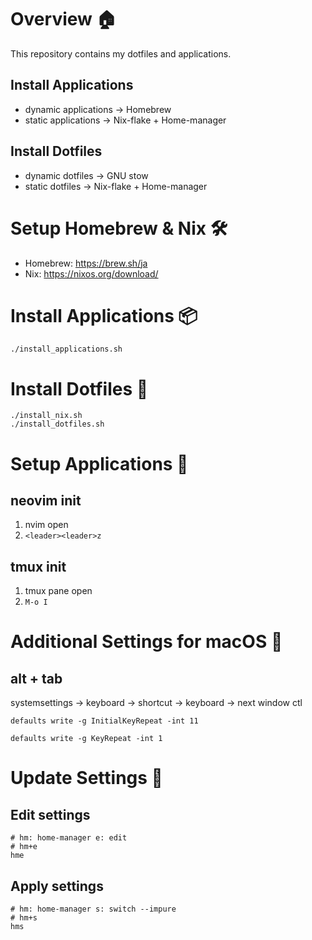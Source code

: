 # Overview 🏠️
This repository contains my dotfiles and applications.
## Install Applications
- dynamic applications → Homebrew
- static applications → Nix-flake + Home-manager

## Install Dotfiles
- dynamic dotfiles → GNU stow
- static dotfiles → Nix-flake + Home-manager

# Setup Homebrew & Nix 🛠️
- Homebrew: https://brew.sh/ja  
- Nix: https://nixos.org/download/


# Install Applications 📦
```
./install_applications.sh
```

# Install Dotfiles 📁
```
./install_nix.sh
./install_dotfiles.sh
```

# Setup Applications 📝
## neovim init
1. nvim open
2. `<leader><leader>z`

## tmux init
1. tmux pane open
2. `M-o I`

# Additional Settings for macOS 🍎
## alt + tab
systemsettings -> keyboard -> shortcut -> keyboard -> next window ctl

`defaults write -g InitialKeyRepeat -int 11`

`defaults write -g KeyRepeat -int 1`

# Update Settings 🔄
## Edit settings
```
# hm: home-manager e: edit
# hm+e
hme
```
## Apply settings
```
# hm: home-manager s: switch --impure
# hm+s
hms
```
